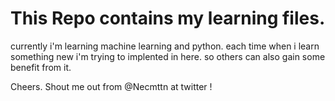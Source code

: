 # This Repo contains my learning files.

currently i'm learning machine learning and python.
each time when i learn something new i'm trying to implented in here. so others can also gain some benefit from it. 

Cheers. 
Shout me out from @Necmttn at twitter ! 
